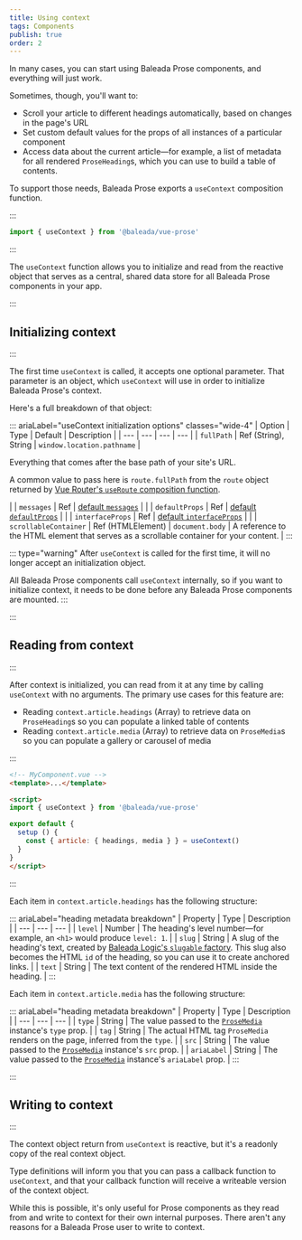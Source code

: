 ```yaml
---
title: Using context
tags: Components
publish: true
order: 2
---
```


In many cases, you can start using Baleada Prose components, and everything will just work.

Sometimes, though, you'll want to:
- Scroll your article to different headings automatically, based on changes in the page's URL
- Set custom default values for the props of all instances of a particular component
- Access data about the current article—for example, a list of metadata for all rendered `ProseHeading`s, which you can use to build a table of contents.

To support those needs, Baleada Prose exports a `useContext` composition function.

:::
```js
import { useContext } from '@baleada/vue-prose'
```
:::

The `useContext` function allows you to initialize and read from the reactive object that serves as a central, shared data store for all Baleada Prose components in your app.


:::
## Initializing context
:::

The first time `useContext` is called, it accepts one optional parameter. That parameter is an object, which `useContext` will use in order to initialize Baleada Prose's context.

Here's a full breakdown of that object:


::: ariaLabel="useContext initialization options" classes="wide-4"
| Option | Type | Default | Description |
| --- | --- | --- | --- |
| `fullPath` | Ref (String), String | `window.location.pathname` | <p>Everything that comes after the base path of your site's URL.</p><p>A common value to pass here is `route.fullPath` from the `route` object returned by [Vue Router's `useRoute` composition function](https://next.router.vuejs.org/api/#useroute).</p> |
| `messages` | Ref | [default `messages`](/) |  |
| `defaultProps` | Ref | [default `defaultProps`](/) |  |
| `interfaceProps` | Ref | [default `interfaceProps`](/) |  |
| `scrollableContainer` | Ref (HTMLElement) | `document.body` | A reference to the HTML element that serves as a scrollable container for your content. |
:::

::: type="warning"
After `useContext` is called for the first time, it will no longer accept an initialization object.

All Baleada Prose components call `useContext` internally, so if you want to initialize context, it needs to be done before any Baleada Prose components are mounted.
:::


:::
## Reading from context
:::

After context is initialized, you can read from it at any time by calling `useContext` with no arguments. The primary use cases for this feature are:
- Reading `context.article.headings` (Array) to retrieve data on `ProseHeading`s so you can populate a linked table of contents
- Reading `context.article.media` (Array) to retrieve data on `ProseMedia`s so you can populate a gallery or carousel of media

:::
```html
<!-- MyComponent.vue -->
<template>...</template>

<script>
import { useContext } from '@baleada/vue-prose'

export default {
  setup () {
    const { article: { headings, media } } = useContext()
  }
}
</script>
```
:::

Each item in `context.article.headings` has the following structure:

::: ariaLabel="heading metadata breakdown"
| Property | Type | Description |
| --- | --- | --- |
| `level` | Number | The heading's level number—for example, an `<h1>` would produce `level: 1`. |
| `slug` | String | A slug of the heading's text, created by [Baleada Logic's `slugable` factory](/docs/logic/factories/slugable). This slug also becomes the HTML `id` of the heading, so you can use it to create anchored links. |
| `text` | String | The text content of the rendered HTML inside the heading. |
:::

Each item in `context.article.media` has the following structure:

::: ariaLabel="heading metadata breakdown"
| Property | Type | Description |
| --- | --- | --- |
| `type` | String | The value passed to the [`ProseMedia`](/docs/prose/components/media) instance's `type` prop. |
| `tag` | String | The actual HTML tag `ProseMedia` renders on the page, inferred from the `type`. |
| `src` | String | The value passed to the [`ProseMedia`](/docs/prose/components/media) instance's `src` prop. |
| `ariaLabel` | String | The value passed to the [`ProseMedia`](/docs/prose/components/media) instance's `ariaLabel` prop. |
:::


:::
## Writing to context
:::

The context object return from `useContext` is reactive, but it's a readonly copy of the real context object.

Type definitions will inform you that you can pass a callback function to `useContext`, and that your callback function will receive a writeable version of the context object.

While this is possible, it's only useful for Prose components as they read from and write to context for their own internal purposes. There aren't any reasons for a Baleada Prose user to write to context.
